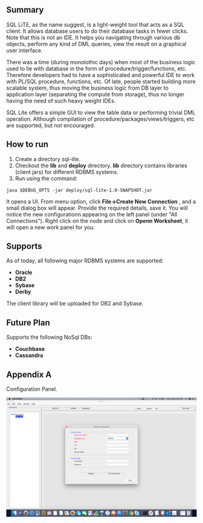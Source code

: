## Summary

SQL LiTE, as the name suggest, is a light-weight tool that acts as a SQL client. It allows database users to do their database tasks in fewer clicks. Note that this is not an IDE. It helps you navigating through various db objects, perform any kind of DML queries, view the result on a graphical user interface.

There was a time (during monolothic days) when most of the business logic used to lie with database in the form of procedure/trigger/functions, etc. Therefore developers had to have a sophisticated and powerful IDE to work with PL/SQL procedure, functions, etc. Of late, people started building more scalable system, thus moving the business logic from DB layer to application layer (separating the compute from storage), thus no longer having the need of such heavy weight IDEs. 

SQL Lite offers a simple GUI to view the table data or performing trivial DML operation. Although compilation of procedure/packages/views/triggers, etc are supported, but not encouraged.

## How to run

1. Create a directory sql-lite.
1. Checkout the **lib** and **deploy** directory. **lib** directory contains libraries (client jars) for different RDBMS systems.
1. Run using the command:
```
java $DEBUG_OPTS -jar deploy/sql-lite-1.0-SNAPSHOT.jar
```

It opens a UI.
From menu option, click **File->Create New Connection** , and a small dialog box will appear. Provide the required details, save it. You will notice the new configurationn appearing on the left panel (under "All Connections").
Right click on the node and click on **Openn Worksheet**, it will open a new work panel for you. 

## Supports

As of today, all following major RDBMS systems are supported:
* **Oracle**
* **DB2**
* **Sybase**
* **Derby**

The client library will be uploaded for DB2 and Sybase.

## Future Plan
Supports the following NoSql DBs:
* **Couchbase**
* **Cassandra**

## Appendix A

Configuration Panel.

![Alt Text](./_images/sqllite-config.png)
